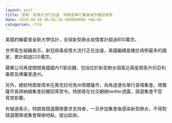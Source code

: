 ```yaml
---
layout: post
title: 世衛：疫情大流行加速　特朗普舉行集會城市撤回宵禁
date: 2020-06-20 06:05:36.000000000 +08:00
categories: rthk
---
```


美國約翰霍普金斯大學估計，全球新型肺炎疫情累計超過850萬宗。

世界衛生組織表示，新冠病毒疫情大流行正在加速，美國繼續是確診病例最多的國家，累計超過220萬宗。

蘋果公司再度關閉美國國內11家店舖，包括位於新型肺炎個案近兩星期急升的亞利桑那及佛羅里達州。

另外，總統特朗普周末在奧克拉何馬州塔爾薩市，為角逐連任舉行首場集會。塔爾薩市長拜納姆集會前撤回宵禁令。特朗普在社交網絡twitter透露，競選集會不受宵禁影響。

有報道表示，特朗普競選團隊要求支持者，一旦參加集會後感染新型肺炎，不得對競選團隊或集會舉辦地點，提出起訴。
